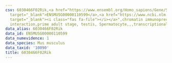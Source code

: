 ```yaml
---
csv: 6030466F02Rik,<a href="https://www.ensembl.org/Homo_sapiens/Gene/Summary?db=core;g=ENSMUSG00000110599"
  target="_blank">ENSMUSG00000110599</a>,<a href="https://www.ncbi.nlm.nih.gov/pubmed/25450459"
  target="_blank"><i class="fas fa-file"></i></a>",chromatin immunoprecipitation assay,direct
  interaction,prime adult stage, testis, Spermatocyte,,,transcriptional regulation,
data_alias: 6030466F02Rik
data_id: ENSMUSG00000110599
data_numevidence: 1
data_species: Mus musculus
data_taxid: '10090'
title: 6030466F02Rik
---
```

